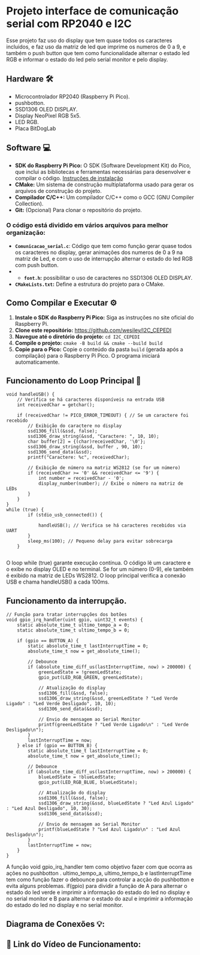 # Projeto interface de comunicação serial com RP2040 e I2C 

Esse projeto faz uso do display que tem quase todos os caracteres incluidos, e faz uso da matriz de led que imprime os numeros de 0 a 9, e também o push button que tem como funcionalidade alternar o estado led RGB e informar o estado do led pelo serial monitor e pelo display.

## Hardware 🛠️

- Microcontrolador RP2040 (Raspberry Pi Pico).
- pushbotton.
- SSD1306 OLED DISPLAY.
- Display NeoPixel RGB 5x5.
- LED RGB.
- Placa BitDogLab

## Software 💻

* **SDK do Raspberry Pi Pico:** O SDK (Software Development Kit) do Pico, que inclui as bibliotecas e ferramentas necessárias para desenvolver e compilar o código. [Instruções de instalação](https://www.raspberrypi.com/documentation/pico/getting-started/)
* **CMake:** Um sistema de construção multiplataforma usado para gerar os arquivos de construção do projeto.
* **Compilador C/C++:**  Um compilador C/C++ como o GCC (GNU Compiler Collection).
* **Git:** (Opcional) Para clonar o repositório do projeto.


### O código está dividido em vários arquivos para melhor organização:

- **`Comunicacao_serial.c`**: Código que tem como função gerar quase todos os caracteres no display, gerar animações dos numeros de 0 a 9 na matriz de Led, e com o uso de interrupção alternar o estado do led RGB com push button.
- - **`font.h`:** possibilitar o uso de caracteres no SSD1306 OLED DISPLAY.
- **`CMakeLists.txt`:** Define a estrutura do projeto para o CMake.



## Como Compilar e Executar ⚙️

1. **Instale o SDK do Raspberry Pi Pico:** Siga as instruções no site oficial do Raspberry Pi.
2. **Clone este repositório:** https://github.com/wesiley/I2C_CEPEDI
3. **Navegue até o diretório do projeto:** `cd I2C_CEPEDI`
4. **Compile o projeto:** `cmake -B build && cmake --build build`
5. **Copie para o Pico:** Copie o conteúdo da pasta `build` (gerada após a compilação) para o Raspberry Pi Pico. O programa iniciará automaticamente.


## Funcionamento do Loop Principal 🔄 
```
void handleUSB() {
    // Verifica se há caracteres disponíveis na entrada USB
    int receivedChar = getchar();

    if (receivedChar != PICO_ERROR_TIMEOUT) { // Se um caractere foi recebido
        // Exibição do caractere no display
        ssd1306_fill(&ssd, false);
        ssd1306_draw_string(&ssd, "Caractere: ", 10, 10);
        char buffer[2] = {(char)receivedChar, '\0'};
        ssd1306_draw_string(&ssd, buffer , 90, 10);
        ssd1306_send_data(&ssd);
        printf("Caractere: %c", receivedChar);

        // Exibição de número na matriz WS2812 (se for um número)
        if (receivedChar >= '0' && receivedChar <= '9') {
            int number = receivedChar - '0';
            display_number(number); // Exibe o número na matriz de LEDs
        }
    }
}
while (true) {
        if (stdio_usb_connected()) {
            
            handleUSB(); // Verifica se há caracteres recebidos via UART
        }
        sleep_ms(100); // Pequeno delay para evitar sobrecarga
    }
   
  ```
O loop while (true) garante execução contínua. O código lê um caractere e o exibe no display OLED e no terminal. Se for um número (0-9), ele também é exibido na matriz de LEDs WS2812. O loop principal verifica a conexão USB e chama handleUSB() a cada 100ms. 

## Funcionamento da interrupção.
```
// Função para tratar interrupções dos botões
void gpio_irq_handler(uint gpio, uint32_t events) {
    static absolute_time_t ultimo_tempo_a = 0;
    static absolute_time_t ultimo_tempo_b = 0;

    if (gpio == BUTTON_A) {
        static absolute_time_t lastInterruptTime = 0;
        absolute_time_t now = get_absolute_time();

        // Debounce
        if (absolute_time_diff_us(lastInterruptTime, now) > 200000) {
            greenLedState = !greenLedState;
            gpio_put(LED_RGB_GREEN, greenLedState);

            // Atualização do display
            ssd1306_fill(&ssd, false);
            ssd1306_draw_string(&ssd, greenLedState ? "Led Verde Ligado" : "Led Verde Desligado", 10, 10);
            ssd1306_send_data(&ssd);

            // Envio de mensagem ao Serial Monitor
            printf(greenLedState ? "Led Verde Ligado\n" : "Led Verde Desligado\n");
        }
        lastInterruptTime = now;
    } else if (gpio == BUTTON_B) {
        static absolute_time_t lastInterruptTime = 0;
        absolute_time_t now = get_absolute_time();

        // Debounce
        if (absolute_time_diff_us(lastInterruptTime, now) > 200000) {
            blueLedState = !blueLedState;
            gpio_put(LED_RGB_BLUE, blueLedState);

            // Atualização do display
            ssd1306_fill(&ssd, false);
            ssd1306_draw_string(&ssd, blueLedState ? "Led Azul Ligado" : "Led Azul Desligado", 10, 30);
            ssd1306_send_data(&ssd);

            // Envio de mensagem ao Serial Monitor
            printf(blueLedState ? "Led Azul Ligado\n" : "Led Azul Desligado\n");
        }
        lastInterruptTime = now;
    }
}
  ```
A função void gpio_irq_handler tem como objetivo fazer com que ocorra as ações no pushbotton . ultimo_tempo_a, ultimo_tempo_b e lastInterruptTime tem como função fazer o debounce para controlar a acção do pushbotton e evita alguns problemas. if(gpio) para dividir a função de A para alternar o estado do led verde e imprimir a informação do estado do led no display e no serial monitor e B  para alternar o estado do azul e imprimir a informação do estado do led no display e no serial monitor. 

## Diagrama de Conexões 💡:



  
 ## 🔗 Link do Vídeo de Funcionamento:


